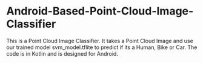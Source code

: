 # Android-Based-Point-Cloud-Image-Classifier
This is a Point Cloud Image Classifier. It takes a Point Cloud Image and use our trained model svm_model.tflite to predict if its a Human, Bike or Car. The code is in Kotlin and is designed for Android.
